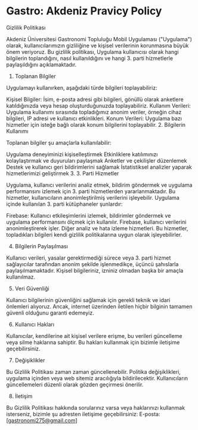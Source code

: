 # Gastro: Akdeniz Pravicy Policy

Gizlilik Politikası

Akdeniz Üniversitesi Gastronomi Topluluğu Mobil Uygulaması ("Uygulama") olarak, kullanıcılarımızın gizliliğine ve kişisel verilerinin korunmasına büyük önem veriyoruz. Bu gizlilik politikası, Uygulama kullanıcısı olarak hangi bilgilerin toplandığını, nasıl kullanıldığını ve hangi 3. parti hizmetlerle paylaşıldığını açıklamaktadır.

1. Toplanan Bilgiler

Uygulamayı kullanırken, aşağıdaki türde bilgileri toplayabiliriz:

Kişisel Bilgiler: İsim, e-posta adresi gibi bilgileri, gönüllü olarak anketlere katıldığınızda veya hesap oluşturduğunuzda toplayabiliriz.
Kullanım Verileri: Uygulama kullanımı sırasında topladığımız anonim veriler, örneğin cihaz bilgileri, IP adresi ve kullanıcı etkinlikleri.
Konum Verileri: Uygulama bazı hizmetler için isteğe bağlı olarak konum bilgilerini toplayabilir.
2. Bilgilerin Kullanımı

Toplanan bilgiler şu amaçlarla kullanılabilir:

Uygulama deneyiminizi kişiselleştirmek
Etkinliklere katılımınızı kolaylaştırmak ve duyuruları paylaşmak
Anketler ve çekilişler düzenlemek
Destek ve kullanıcı geri bildirimlerini sağlamak
İstatistiksel analizler yaparak hizmetlerimizi geliştirmek
3. 3. Parti Hizmetler

Uygulama, kullanıcı verilerini analiz etmek, bildirim göndermek ve uygulama performansını izlemek için 3. parti hizmetlerden yararlanmaktadır. Bu hizmetler, kullanıcıların anonimleştirilmiş verilerini işleyebilir. Uygulama içinde kullanılan 3. parti kütüphaneler şunlardır:

Firebase: Kullanıcı etkileşimlerini izlemek, bildirimler göndermek ve uygulama performansını ölçmek için kullanılır. Firebase, kullanıcı verilerini anonimleştirerek işler.
Diğer analiz ve hata izleme hizmetleri.
Bu hizmetler, topladıkları bilgileri kendi gizlilik politikalarına uygun olarak işleyebilirler.

4. Bilgilerin Paylaşılması

Kullanıcı verileri, yasalar gerektirmediği sürece veya 3. parti hizmet sağlayıcılar tarafından anonim şekilde işlenmedikçe, üçüncü şahıslarla paylaşılmamaktadır. Kişisel bilgileriniz, izniniz olmadan başka bir amaçla kullanılmaz.

5. Veri Güvenliği

Kullanıcı bilgilerinin güvenliğini sağlamak için gerekli teknik ve idari önlemleri alıyoruz. Ancak, internet üzerinden iletilen hiçbir bilginin tamamen güvenli olduğunu garanti edemeyiz.

6. Kullanıcı Hakları

Kullanıcılar, kendilerine ait kişisel verilere erişme, bu verileri güncelleme veya silme haklarına sahiptir. Bu hakları kullanmak için bizimle iletişime geçebilirsiniz.

7. Değişiklikler

Bu Gizlilik Politikası zaman zaman güncellenebilir. Politika değişiklikleri, uygulama içinden veya web sitemiz aracılığıyla bildirilecektir. Kullanıcıların güncellemeleri düzenli olarak gözden geçirmesi önerilir.

8. İletişim

Bu Gizlilik Politikası hakkında sorularınız varsa veya haklarınızı kullanmak isterseniz, bizimle şu adresten iletişime geçebilirsiniz:
E-posta: [gastronomi275@gmail.com]
